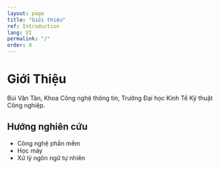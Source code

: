 ```yaml
---
layout: page
title: "Giới thiệu"
ref: Introduction
lang: VI
permalink: "/"
order: 0
---
```

# Giới Thiệu

Bùi Văn Tân, Khoa Công nghệ thông tin, Trường Đại học Kinh Tế Kỹ thuật Công nghiệp.

## Hướng nghiên cứu
* Công nghệ phần mềm
* Học máy 
* Xử lý ngôn ngữ tự nhiên

